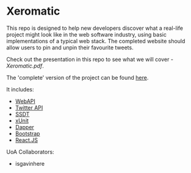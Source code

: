 Xeromatic
=============

This repo is designed to help new developers discover what a real-life project might look like in the web software industry, using basic implementations of a typical web stack. 
The completed website should allow users to pin and unpin their favourite tweets.

Check out the presentation in this repo to see what we will cover - *Xeromatic.pdf*.

The 'complete' version of the project can be found [here](https://github.com/beerecca/Xeromatic_Complete).

It includes:
- [WebAPI](http://www.asp.net/web-api)
- [Twitter API](https://dev.twitter.com/rest/reference/get/statuses/user_timeline)
- [SSDT](https://msdn.microsoft.com/en-us/library/hh272686(v=vs.103).aspx)
- [xUnit](http://xunit.github.io/)
- [Dapper](https://github.com/StackExchange/dapper-dot-net)
- [Bootstrap](https://github.dev.xero.com/UXE/xui)
- [React.JS](https://facebook.github.io/react/index.html)


UoA Collaborators: 
- isgavinhere
